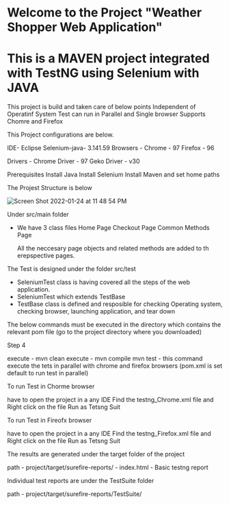 # Welcome to the Project "Weather Shopper Web Application"

# This is a MAVEN project integrated with TestNG using Selenium with JAVA

This project is build and taken care of below points 
  Independent of Operatinf System
  Test can run in Parallel and Single browser
  Supports Chomre and Firefox 

This Project configurations are below.

  IDE- Eclipse
  Selenium-java-  3.141.59 
  Browsers -
  Chrome - 97
  Firefox - 96

Drivers - 
  Chrome Driver - 97 
  Geko Driver - v30

Prerequisites
  Install Java
  Install Selenium
  Install Maven and set home paths 
  
  
The Projest Structure is below 

![Screen Shot 2022-01-24 at 11 48 54 PM](https://user-images.githubusercontent.com/88575599/150816111-4a27e88d-1cb5-4ec8-8c51-207b7bca19f2.png)

Under src/main folder 

- We have 3 class files 
    Home Page
    Checkout Page
    Common Methods Page
    
    All the neccesary page objects and related methods are added to th erepspective pages.
    
The Test is designed under the folder src/test 
  - SeleniumTest class is having covered all the steps of the web application.
  - SeleniumTest which extends TestBase 
  - TestBase class is defined and resposible for checking Operating system, checking browser, launching application, and tear down 
  


The below commands must be executed in the directory which contains the relevant pom file (go to the project directory where you downloaded)

Step 4 

  execute - mvn clean
  execute - mvn compile
  mvn test - this command execute the tets in parallel with chrome and firefox browsers (pom.xml is set default to run test in parallel)
  
To run Test in Chorme browser 

  have to open the project in a any IDE 
  Find the testng_Chrome.xml file and 
  Right click on the file 
  Run as Tetsng Suit
  
To run Test in Fireofx browser 

  have to open the project in a any IDE 
  Find the testng_Firefox.xml file and 
  Right click on the file 
  Run as Tetsng Suit
  
The results are generated under the target folder of the project 

 path - project/target/surefire-reports/
      - index.html - Basic testng report 
      
Individual test reports are under the TestSuite folder 
   
 path - project/target/surefire-reports/TestSuite/

  
  





